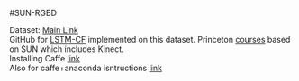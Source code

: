 #SUN-RGBD

Dataset: [Main Link](http://rgbd.cs.princeton.edu/)  
GitHub for [LSTM-CF](https://github.com/icemansina/LSTM-CF) implemented on this dataset.
Princeton [courses](http://3dvision.princeton.edu/courses.html) based on SUN which includes Kinect.  
Installing Caffe [link](http://caffe.berkeleyvision.org/install_apt.html)  
Also for caffe+anaconda isntructions [link](https://gist.github.com/FrancoisPl/e7375c3a08c1b73d5547709e97405253)  

